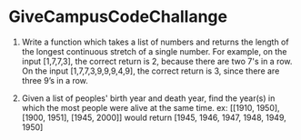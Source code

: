 # GiveCampusCodeChallange

1. Write a function which takes a list of numbers and returns the length of the longest continuous stretch of a single number.  For example, on the input [1,7,7,3], the correct return is 2, because there are two 7's in a row. On the input [1,7,7,3,9,9,9,4,9], the correct return is 3, since there are three 9’s in a row.

2. Given a list of peoples' birth year and death year, find the year(s) in which the most people were alive at the same time. ex: [[1910, 1950], [1900, 1951], [1945, 2000]] would return [1945, 1946, 1947, 1948, 1949, 1950]